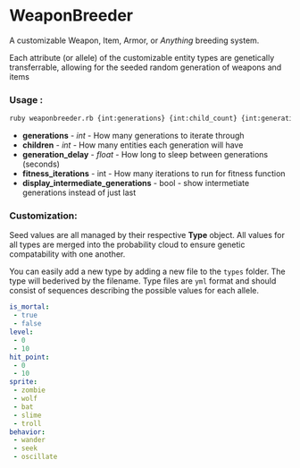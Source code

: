 # WeaponBreeder
A customizable Weapon, Item, Armor, or *Anything* breeding system.

Each attribute (or allele) of the customizable entity types are genetically transferrable, allowing for the seeded random generation of weapons and items

### Usage :
```sh
ruby weaponbreeder.rb {int:generations} {int:child_count} {int:generation_delay} {int:fitness_iterations} {bool:display_intermediate_generations}
```
 - __generations__ - _int_ - How many generations to iterate through
 - __children__ - _int_ - How many entities each generation will have
 - __generation_delay__ - _float_ - How long to sleep between generations (seconds)
 - __fitness_iterations__ - int - How many iterations to run for fitness function
 - __display_intermediate_generations__ - bool - show intermetiate generations instead of just last


### Customization:
Seed values are all managed by their respective __Type__ object. All values for all types are merged into the probability cloud to ensure genetic compatability with one another.

You can easily add a new type by adding a new file to the `types` folder. The type will bederived by the filename. Type files are `yml` format and should consist of sequences describing the possible values for each allele.

```YAML
is_mortal:
 - true
 - false
level:
 - 0
 - 10
hit_point:
 - 0
 - 10
sprite:
 - zombie
 - wolf
 - bat
 - slime
 - troll
behavior:
 - wander
 - seek
 - oscillate

```
